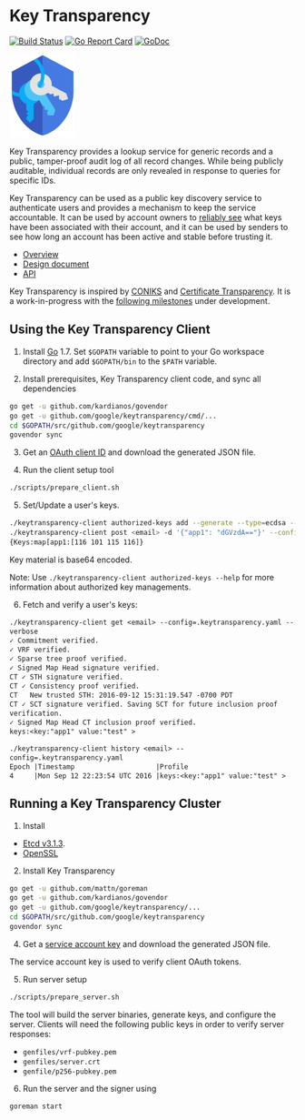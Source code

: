 # Key Transparency

[![Build Status](https://travis-ci.org/google/keytransparency.svg?branch=master)](https://travis-ci.org/google/keytransparency)
[![Go Report Card](https://goreportcard.com/badge/github.com/google/keytransparency)](https://goreportcard.com/report/github.com/google/keytransparency)
[![GoDoc](https://godoc.org/github.com/google/keytransparency?status.svg)](https://godoc.org/github.com/google/keytransparency)

![Key Transparency Logo](docs/images/logo.png)


Key Transparency provides a lookup service for generic records and a public,
tamper-proof audit log of all record changes. While being publicly auditable,
individual records are only revealed in response to queries for specific IDs.

Key Transparency can be used as a public key discovery service to authenticate
users and provides a mechanism to keep the service accountable.  It can be used
by account owners to [reliably see](docs/verification.md) what keys have been
associated with their account, and it can be used by senders to see how long an
account has been active and stable before trusting it. 

* [Overview](docs/overview.md)
* [Design document](docs/design.md)
* [API](docs/http_apis.md)

Key Transparency is inspired by [CONIKS](https://eprint.iacr.org/2014/1004.pdf)
and [Certificate Transparency](https://www.certificate-transparency.org/).
It is a work-in-progress with the [following
milestones](https://github.com/google/keytransparency/milestones) under
development.


## Using the Key Transparency Client

1. Install [Go](https://golang.org/doc/install) 1.7.
Set `$GOPATH` variable to point to your Go workspace directory and add `$GOPATH/bin` to the `$PATH` variable.

2. Install prerequisites, Key Transparency client code, and sync all dependencies

  ```sh
  go get -u github.com/kardianos/govendor
  go get -u github.com/google/keytransparency/cmd/...
  cd $GOPATH/src/github.com/google/keytransparency
  govendor sync
  ```

3. Get an [OAuth client ID](https://console.developers.google.com/apis/credentials) and download the generated JSON file.

4. Run the client setup tool

  ```sh
  ./scripts/prepare_client.sh
  ```

5. Set/Update a user's keys. 

  ```sh
  ./keytransparency-client authorized-keys add --generate --type=ecdsa --activate
  ./keytransparency-client post <email> -d '{"app1": "dGVzdA=="}' --config=./.keytransparency.yaml
  {Keys:map[app1:[116 101 115 116]}
  ```
  Key material is base64 encoded.

  Note: Use `./keytransparency-client authorized-keys --help` for more information about authorized key managements.

6. Fetch and verify a user's keys:

  ```
  ./keytransparency-client get <email> --config=.keytransparency.yaml --verbose
  ✓ Commitment verified.
  ✓ VRF verified.
  ✓ Sparse tree proof verified.
  ✓ Signed Map Head signature verified.
  CT ✓ STH signature verified.
  CT ✓ Consistency proof verified.
  CT   New trusted STH: 2016-09-12 15:31:19.547 -0700 PDT
  CT ✓ SCT signature verified. Saving SCT for future inclusion proof verification.
  ✓ Signed Map Head CT inclusion proof verified.
  keys:<key:"app1" value:"test" >
  ```

  ```
  ./keytransparency-client history <email> --config=.keytransparency.yaml
  Epoch |Timestamp                    |Profile
  4     |Mon Sep 12 22:23:54 UTC 2016 |keys:<key:"app1" value:"test" >
  ```


## Running a Key Transparency Cluster

1. Install 
- [Etcd v3.1.3](https://github.com/coreos/etcd/releases/tag/v3.1.3).
- [OpenSSL](https://www.openssl.org/community/binaries.html)

2. Install Key Transparency

  ```sh
  go get -u github.com/mattn/goreman
  go get -u github.com/kardianos/govendor
  go get -u github.com/google/keytransparency/...
  cd $GOPATH/src/github.com/google/keytransparency
  govendor sync
  ```

4. Get a [service account key](https://console.developers.google.com/apis/credentials) and download the generated JSON file.

  The service account key is used to verify client OAuth tokens.

5. Run server setup 

  ```sh
  ./scripts/prepare_server.sh
  ```

  The tool will build the server binaries, generate keys, and configure the server.
  Clients will need the following public keys in order to verify server responses:

  - `genfiles/vrf-pubkey.pem`
  - `genfiles/server.crt`
  - `genfile/p256-pubkey.pem`

6. Run the server and the signer using

  ```sh
  goreman start
  ```
